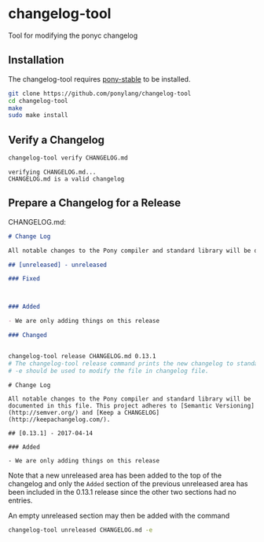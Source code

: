 # changelog-tool
Tool for modifying the ponyc changelog

## Installation
The changelog-tool requires [pony-stable](https://github.com/ponylang/pony-stable) to be installed.

```bash
git clone https://github.com/ponylang/changelog-tool
cd changelog-tool
make
sudo make install
```

## Verify a Changelog
```bash
changelog-tool verify CHANGELOG.md 
```
```
verifying CHANGELOG.md...
CHANGELOG.md is a valid changelog
```

## Prepare a Changelog for a Release
CHANGELOG.md:
```markdown
# Change Log

All notable changes to the Pony compiler and standard library will be documented in this file. This project adheres to [Semantic Versioning](http://semver.org/) and [Keep a CHANGELOG](http://keepachangelog.com/).

## [unreleased] - unreleased

### Fixed



### Added

- We are only adding things on this release

### Changed



```

```bash
changelog-tool release CHANGELOG.md 0.13.1
# The changelog-tool release command prints the new changelog to standard output
# -e should be used to modify the file in changelog file.
```

```
# Change Log

All notable changes to the Pony compiler and standard library will be documented in this file. This project adheres to [Semantic Versioning](http://semver.org/) and [Keep a CHANGELOG](http://keepachangelog.com/).

## [0.13.1] - 2017-04-14

### Added

- We are only adding things on this release

```

Note that a new unreleased area has been added to the top of the changelog and only the `Added` section of the previous unreleased area has been included in the 0.13.1 release since the other two sections had no entries.

An empty unreleased section may then be added with the command
```bash
changelog-tool unreleased CHANGELOG.md -e
```
